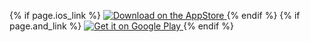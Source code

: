 <p>
{% if page.ios_link %}
<a href="{{ page.ios_link }}" onclick="ga('send', 'event', 'Link', 'click', '{{ page.ref }}_i');">
  <img src="{{ site.url }}/assets/img/dl_app_store_badge_135x40.png" alt="Download on the AppStore">
</a>
{% endif %}
{% if page.and_link %}
<a href="{{ page.and_link }}" onclick="ga('send', 'event', 'Link', 'click', '{{ page.ref }}_a');">
  <img src="{{ site.url }}/assets/img/google_play_badge.png" alt="Get it on Google Play">
</a>
{% endif %}
</p>
